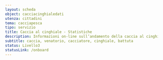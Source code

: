 ```yaml
---
layout: scheda
object: cacciacinghialedati
utenza: cittadini
tema: cacciapesca
tipo: servizio
title: Caccia al cinghiale - Statistiche
description: Informazioni on-line sull’andamento della caccia al cinghiale in battuta in Umbria 
subtitle: caccia, venatorio, cacciatore, cinghiale, battuta
status: Livello3
statusLink: /onboard
---
```

